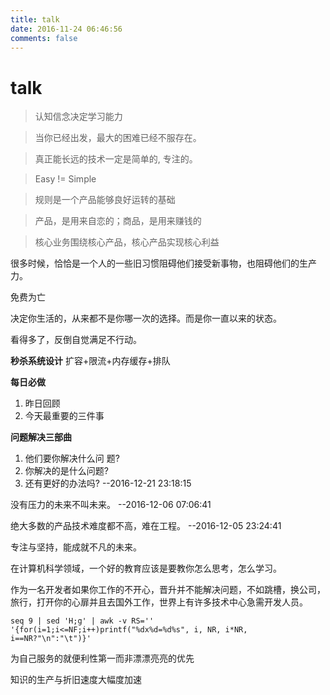 ```yaml
---
title: talk
date: 2016-11-24 06:46:56
comments: false
---
```



# talk

> 认知信念决定学习能力

> 当你已经出发，最大的困难已经不服存在。 

> 真正能长远的技术一定是简单的, 专注的。

> Easy != Simple

> 规则是一个产品能够良好运转的基础

> 产品，是用来自恋的；商品，是用来赚钱的

> 核心业务围绕核心产品，核心产品实现核心利益

很多时候，恰恰是一个人的一些旧习惯阻碍他们接受新事物，也阻碍他们的生产力。

免费为亡

决定你生活的，从来都不是你哪一次的选择。而是你一直以来的状态。

看得多了，反倒自觉满足不行动。

**秒杀系统设计**
扩容+限流+内存缓存+排队

**每日必做**
1. 昨日回顾
2. 今天最重要的三件事

**问题解决三部曲**
1. 他们要你解决什么问 题?
2. 你解决的是什么问题?
3. 还有更好的办法吗? 
--2016-12-21 23:18:15

没有压力的未来不叫未来。
--2016-12-06 07:06:41

绝大多数的产品技术难度都不高，难在工程。
--2016-12-05 23:24:41

专注与坚持，能成就不凡的未来。

在计算机科学领域，一个好的教育应该是要教你怎么思考，怎么学习。

作为一名开发者如果你工作的不开心，晋升并不能解决问题，不如跳槽，换公司，旅行，打开你的心扉并且去国外工作，世界上有许多技术中心急需开发人员。

```shell
seq 9 | sed 'H;g' | awk -v RS='' '{for(i=1;i<=NF;i++)printf("%dx%d=%d%s", i, NR, i*NR, i==NR?"\n":"\t")}'
```

为自己服务的就便利性第一而非漂漂亮亮的优先

知识的生产与折旧速度大幅度加速
